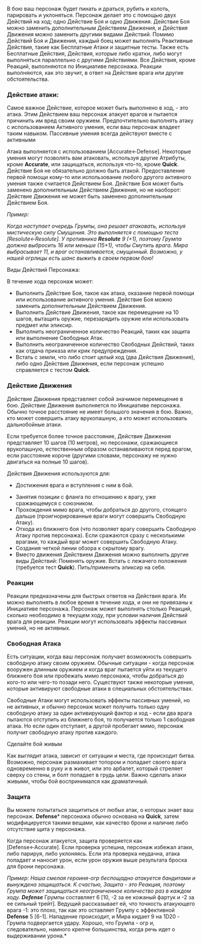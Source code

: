 В бою ваш персонаж будет пинать и драться, рубить и колоть, парировать и уклоняться. Персонаж делает это с помощью двух Действий на ход; одно Действие Боя и одно Движения. Действие Боя можно заменить дополнительным Действием Движения, и Действия Движения можно заменить другими видами Действий. Помимо Действий Боя и Движения, каждый боец может выполнять Реактивные Действия, такие как Бесплатные Атаки и защитные тесты. Также есть Бесплатные Действия, Действия, которые либо кратки, либо могут выполняться параллельно с другими Действиями. Все Действия, кроме Реакций, выполняются по Инициативе персонажа. Реакции выполняются, как это звучит, в ответ на Действие врага или другие обстоятельства.
### Действие атаки:

Самое важное Действие, которое может быть выполнено в ход, - это атака. Этим Действием ваш персонаж атакует врагов и пытается причинить им вред своим оружием. Предпочтительно выполнять атаку с использованием Активного умения, если ваш персонаж владеет таким навыком. Пассивные умения всегда действуют вместе с активными

Атака выполняется с использованием [Accurate←Defense]. Некоторые умения могут позволять вам атаковать, используя другие Атрибуты, кроме **Accurate**, или защищаться, используя что-то, кроме **Quick**. Действие Боя не обязательно должно быть атакой. Предоставление первой помощи кому-то или использование любого другого активного умения также считается Действием Боя. Действие Боя может быть заменено дополнительным Действием Движения, но не наоборот: Действие Движения не может быть заменено дополнительным Действием Боя. 

*Пример:*

*Когда наступает очередь Грумпы, она решает атаковать, используя мистическую силу Смущения. Это выполняется с помощью теста [Resolute←Resolute]. У противника **Resolute** 9 (+1), поэтому Грумпа должна выбросить 16 или меньше (15+1), чтобы Смутить врага. Мира выбрасывает 11, и враг останавливается, смущенный. Возможно, у нашей огрлицы есть шанс выжить в своем первом бою!*
  

Виды Действий Персонажа:

В течение хода персонаж может:
* Выполнить Действие Боя, такое как атака, оказание первой помощи или использование активного умения. Действие Боя можно заменить дополнительным Действием Движения.
* Выполнить Действие Движения, такое как перемещение на 10 шагов, вытащить оружие, перезарядить оружие или использовать предмет или эликсир.
* Выполнить неограниченное количество Реакций, таких как защита или выполнение Свободных Атак.
* Выполнить неограниченное количество Свободных Действий, таких как отдача приказа или крик предупреждения.
* Встать с земли, что либо стоит целый ход (два Действия Движения), либо одно Действие Движения, если персонаж успешно справляется с тестом **Quick**.
### Действие Движения

Действие Движения представляет собой значимое перемещение в бою. Действие Движения выполняется по Инициативе персонажа. Обычно точное расстояние не имеет большого значения в бою. Важно, кто может совершить атаку врукопашную, а кто может использовать дальнобойные атаки.

Если требуется более точное расстояние, Действие Движения представляет 10 шагов (10 метров), но персонажи, сражающиеся врукопашную, естественным образом останавливаются перед врагом, если расстояние короче (другими словами, персонажу не нужно двигаться на полные 10 шагов).

Действия Движения используются для: 
* Достижения врага и вступления с ним в бой.
- Занятия позиции с фланга по отношению к врагу, уже сражающемуся с союзником.
- Прохождения мимо врага, чтобы добраться до другого, стоящего дальше (проигнорированные враги могут совершить Свободную Атаку).
- Отхода из ближнего боя (что позволяет врагу совершить Свободную Атаку против персонажа). Если сражаются сразу с несколькими врагами, то каждый враг может совершить Свободную Атаку.
- Создания четкой линии обзора к скрытому врагу.
- Вместо движения Действием Движения можно выполнить другие виды Действий: Поменять оружие. Встать с лежачего положения (требуется тест **Quick**).  Пить/применить эликсир на себя. 
### Реакции

Реакции предназначены для быстрых ответов на Действия врага. Их можно выполнять в любое время в течение хода, и они не привязаны к Инициативе персонажа. Персонаж может выполнять столько Реакций, сколько необходимо в текущем ходу, при условии наличия Действий врага для реакции. Реакции могут использовать эффекты пассивных умений, но не активных. 

### Свободная Атака

Есть ситуации, когда ваш персонаж получает возможность совершить свободную атаку своим оружием. Обычные ситуации - когда персонаж вооружен длинным оружием и когда враг пытается уйти из текущего ближнего боя или пробежать мимо персонажа, чтобы добраться до кого-то или чего-то позади него. Существуют также некоторые умения, которые активируют свободные атаки в специальных обстоятельствах.

Свободные Атаки могут использовать эффекты пассивных умений, но не активных, и обычно персонаж может получить только одну свободную атаку за один активирующий фактор и ход - если два врага пытаются отступить из ближнего боя, то получается только 1 свободная атака. Но если один отступает, а другой пробегает мимо, персонаж получит свободную атаку против каждого.

Сделайте бой живым

Как выглядит атака, зависит от ситуации и места, где происходит битва. Возможно, персонаж размахивает топором и попадает своего врага одновременно в руку и в живот, или это арбалет, который стреляет сверху со стены, и болт попадает в грудь цели. Важно сделать атаки живыми, чтобы бой воспринимался как драматичный.

### Защита

Вы можете попытаться защититься от любых атак, о которых знает ваш персонаж. **Defense*** персонажа обычно основана на **Quick**, затем модифицируется такими вещами, как качество брони и наличие либо отсутствие щита у персонажа.

Когда персонаж атакуется, защита проверяется как [Defense←Accurate]. Если проверка успешна, персонаж избежал атаки, либо парируя, либо уклоняясь. Если эта проверка неудачна, атака попадает и наносит урон, если урон оружия выше результата броска для брони персонажа.

*Пример: Наша смелая героиня-огр беспощадно атакуется бандитами и вынуждена защищаться. К счастью, Защита - это Реакция, поэтому Грумпа может защищаться неограниченное количество раз в каждом ходу. **Defense*** Грумпы составляет 6 [10, -2 за ее кожаный фартук и -2 за ее сильный трейт]. Ведущий рассказывает ей, что точность атакующего врага -1: это плохо, так как это оставляет Грумпу с эффективной **Defense** 5 [6-1]. Нападение происходит, и Мира кидает 9 на 1D20 - Грумпа подвергается удару. Хорошо, что Грумпа - огр и, следовательно, намного крепче большинства, когда речь идет о выдерживании урона.*
